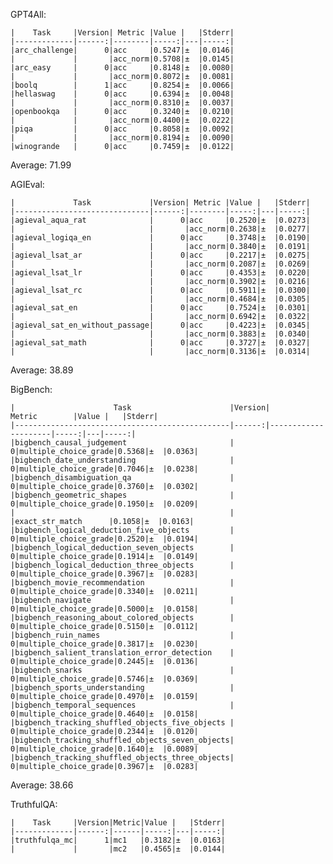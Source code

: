 GPT4All:
```hf-causal-experimental (pretrained=upstage/SOLAR-10.7B-v1.0,dtype=float16,trust_remote_code=True,use_accelerate=True), limit: None, provide_description: False, num_fewshot: 0, batch_size: 14
|    Task     |Version| Metric |Value |   |Stderr|
|-------------|------:|--------|-----:|---|-----:|
|arc_challenge|      0|acc     |0.5247|±  |0.0146|
|             |       |acc_norm|0.5708|±  |0.0145|
|arc_easy     |      0|acc     |0.8148|±  |0.0080|
|             |       |acc_norm|0.8072|±  |0.0081|
|boolq        |      1|acc     |0.8254|±  |0.0066|
|hellaswag    |      0|acc     |0.6394|±  |0.0048|
|             |       |acc_norm|0.8310|±  |0.0037|
|openbookqa   |      0|acc     |0.3240|±  |0.0210|
|             |       |acc_norm|0.4400|±  |0.0222|
|piqa         |      0|acc     |0.8058|±  |0.0092|
|             |       |acc_norm|0.8194|±  |0.0090|
|winogrande   |      0|acc     |0.7459|±  |0.0122|
```
Average: 71.99

AGIEval:
```hf-causal-experimental (pretrained=upstage/SOLAR-10.7B-v1.0,dtype=float16,trust_remote_code=True,use_accelerate=True), limit: None, provide_description: False, num_fewshot: 0, batch_size: 16
|             Task             |Version| Metric |Value |   |Stderr|
|------------------------------|------:|--------|-----:|---|-----:|
|agieval_aqua_rat              |      0|acc     |0.2520|±  |0.0273|
|                              |       |acc_norm|0.2638|±  |0.0277|
|agieval_logiqa_en             |      0|acc     |0.3748|±  |0.0190|
|                              |       |acc_norm|0.3840|±  |0.0191|
|agieval_lsat_ar               |      0|acc     |0.2217|±  |0.0275|
|                              |       |acc_norm|0.2087|±  |0.0269|
|agieval_lsat_lr               |      0|acc     |0.4353|±  |0.0220|
|                              |       |acc_norm|0.3902|±  |0.0216|
|agieval_lsat_rc               |      0|acc     |0.5911|±  |0.0300|
|                              |       |acc_norm|0.4684|±  |0.0305|
|agieval_sat_en                |      0|acc     |0.7524|±  |0.0301|
|                              |       |acc_norm|0.6942|±  |0.0322|
|agieval_sat_en_without_passage|      0|acc     |0.4223|±  |0.0345|
|                              |       |acc_norm|0.3883|±  |0.0340|
|agieval_sat_math              |      0|acc     |0.3727|±  |0.0327|
|                              |       |acc_norm|0.3136|±  |0.0314|
```
Average: 38.89

BigBench:
```hf-causal-experimental (pretrained=upstage/SOLAR-10.7B-v1.0,dtype=float16,trust_remote_code=True,use_accelerate=True), limit: None, provide_description: False, num_fewshot: 0, batch_size: 32
|                      Task                      |Version|       Metric        |Value |   |Stderr|
|------------------------------------------------|------:|---------------------|-----:|---|-----:|
|bigbench_causal_judgement                       |      0|multiple_choice_grade|0.5368|±  |0.0363|
|bigbench_date_understanding                     |      0|multiple_choice_grade|0.7046|±  |0.0238|
|bigbench_disambiguation_qa                      |      0|multiple_choice_grade|0.3760|±  |0.0302|
|bigbench_geometric_shapes                       |      0|multiple_choice_grade|0.1950|±  |0.0209|
|                                                |       |exact_str_match      |0.1058|±  |0.0163|
|bigbench_logical_deduction_five_objects         |      0|multiple_choice_grade|0.2520|±  |0.0194|
|bigbench_logical_deduction_seven_objects        |      0|multiple_choice_grade|0.1914|±  |0.0149|
|bigbench_logical_deduction_three_objects        |      0|multiple_choice_grade|0.3967|±  |0.0283|
|bigbench_movie_recommendation                   |      0|multiple_choice_grade|0.3340|±  |0.0211|
|bigbench_navigate                               |      0|multiple_choice_grade|0.5000|±  |0.0158|
|bigbench_reasoning_about_colored_objects        |      0|multiple_choice_grade|0.5150|±  |0.0112|
|bigbench_ruin_names                             |      0|multiple_choice_grade|0.3817|±  |0.0230|
|bigbench_salient_translation_error_detection    |      0|multiple_choice_grade|0.2445|±  |0.0136|
|bigbench_snarks                                 |      0|multiple_choice_grade|0.5746|±  |0.0369|
|bigbench_sports_understanding                   |      0|multiple_choice_grade|0.4970|±  |0.0159|
|bigbench_temporal_sequences                     |      0|multiple_choice_grade|0.4640|±  |0.0158|
|bigbench_tracking_shuffled_objects_five_objects |      0|multiple_choice_grade|0.2344|±  |0.0120|
|bigbench_tracking_shuffled_objects_seven_objects|      0|multiple_choice_grade|0.1640|±  |0.0089|
|bigbench_tracking_shuffled_objects_three_objects|      0|multiple_choice_grade|0.3967|±  |0.0283|
```
Average: 38.66

TruthfulQA:
```hf-causal-experimental (pretrained=upstage/SOLAR-10.7B-v1.0,dtype=float16,trust_remote_code=True,use_accelerate=True), limit: None, provide_description: False, num_fewshot: 0, batch_size: 60
|    Task     |Version|Metric|Value |   |Stderr|
|-------------|------:|------|-----:|---|-----:|
|truthfulqa_mc|      1|mc1   |0.3182|±  |0.0163|
|             |       |mc2   |0.4565|±  |0.0144|
```